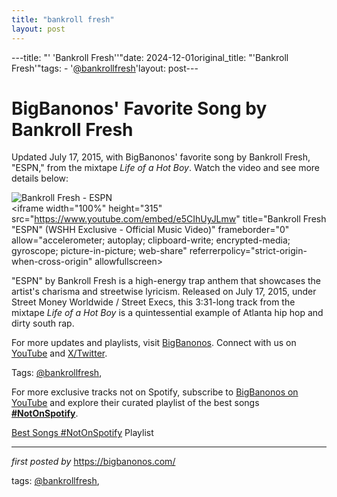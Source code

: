 ```yaml
---
title: "bankroll fresh"
layout: post
---
```

---title: "' 'Bankroll Fresh''"date: 2024-12-01original_title: "'Bankroll Fresh'"tags:  - '[@bankrollfresh](/tags/bankrollfresh/)'layout: post---<!-- Post Title --><h1 >BigBanonos' Favorite Song by Bankroll Fresh</h1> <!-- Introductory Text --><p >Updated July 17, 2015, with BigBanonos' favorite song by Bankroll Fresh, "ESPN," from the mixtape *Life of a Hot Boy*. Watch the video and see more details below:</p> <!-- Featured Image --><div > <img src="https://i.ytimg.com/vi/fLW76aWCy0U/hq720.jpg?sqp=-oaymwE7CK4FEIIDSFryq4qpAy0IARUAAAAAGAElAADIQj0AgKJD8AEB-AH-CYACpAWKAgwIABABGEkgVyhlMA8=&rs=AOn4CLAXAc9bYmiVczTE6F3B1bmkMvupvg" alt="Bankroll Fresh - ESPN" /></div> <!-- YouTube Video Embed --><div > <iframe width="100%" height="315" src="https://www.youtube.com/embed/e5CIhUyJLmw" title="Bankroll Fresh "ESPN" (WSHH Exclusive - Official Music Video)" frameborder="0" allow="accelerometer; autoplay; clipboard-write; encrypted-media; gyroscope; picture-in-picture; web-share" referrerpolicy="strict-origin-when-cross-origin" allowfullscreen></iframe></div> <!-- Song Information --><div > <p>"ESPN" by Bankroll Fresh is a high-energy trap anthem that showcases the artist's charisma and streetwise lyricism. Released on July 17, 2015, under Street Money Worldwide / Street Execs, this 3:31-long track from the mixtape *Life of a Hot Boy* is a quintessential example of Atlanta hip hop and dirty south rap.</p></div> <!-- Footer Links --><div > <p>For more updates and playlists, visit <a href="https://bigbanonos.com/" target="_blank">BigBanonos</a>. Connect with us on <a href="https://www.youtube.com/[@BigBanonos](/tags/BigBanonos/)" target="_blank">YouTube</a> and <a href="https://x.com/bigbanonos" target="_blank">X/Twitter</a>.</p></div> <!-- Tags --><p >Tags: [@bankrollfresh](/tags/bankrollfresh/),</p><!--Subscribe and Playlist Links--><div>    <p>For more exclusive tracks not on Spotify, subscribe to <a href="https://www.youtube.com/[@BigBanonos](/tags/BigBanonos/)" target="_blank">BigBanonos on YouTube</a> and explore their curated playlist of the best songs <strong>[#NotOnSpotify](/tags/NotOnSpotify/)</strong>.</p>    <p><a href="https://www.youtube.com/playlist?list=PLtuNtuTatqI0kFahUCbtbfenC_ET5O_tr" target="_blank">Best Songs [#NotOnSpotify](/tags/NotOnSpotify/) Playlist<br /></a></p></div><hr /><p><em>first posted by</em> <a href="https://bigbanonos.com/" rel="noopener" target="_new">https://bigbanonos.com/</a></p><p>tags: [@bankrollfresh](/tags/bankrollfresh/),</p>